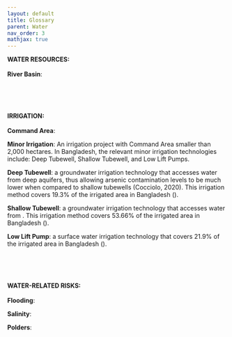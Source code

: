 ```yaml
---
layout: default
title: Glossary
parent: Water
nav_order: 3
mathjax: true
---
```



<b>WATER RESOURCES:</b> <br> <br>
<b>River Basin</b>: <br>

<br><br><br>


<b>IRRIGATION:</b> <br> <br>
<b>Command Area</b>: <br>

<b>Minor Irrigation</b>: An irrigation project with Command Area smaller than 2,000 hectares. In Bangladesh, the relevant minor irrigation technologies include: Deep Tubewell,  Shallow Tubewell, and Low Lift Pumps. <br>

<b>Deep Tubewell</b>: a groundwater irrigation technology that accesses water from deep aquifers, thus allowing arsenic contamination levels to be much lower when compared to shallow tubewells (Cocciolo, 2020). This irrigation method covers 19.3% of the irrigated area in Bangladesh (). <br>

<b>Shallow Tubewell</b>: a groundwater irrigation technology that accesses water from . This irrigation method covers 53.66% of the irrigated area in Bangladesh (). <br>

<b>Low Lift Pump</b>: a surface water irrigation technology that covers 21.9% of the irrigated area in Bangladesh (). <br>



<br><br><br>

<b>WATER-RELATED RISKS:</b> <br> <br>
<b>Flooding</b>: <br>

<b>Salinity</b>: <br>

<b>Polders</b>: <br>
